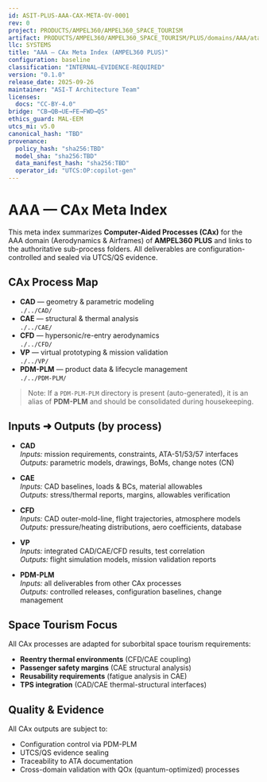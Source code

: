 ```yaml
---
id: ASIT-PLUS-AAA-CAX-META-OV-0001
rev: 0
project: PRODUCTS/AMPEL360/AMPEL360_SPACE_TOURISM
artifact: PRODUCTS/AMPEL360/AMPEL360_SPACE_TOURISM/PLUS/domains/AAA/ata/ATA-20/cax/_meta/README.md
llc: SYSTEMS
title: "AAA — CAx Meta Index (AMPEL360 PLUS)"
configuration: baseline
classification: "INTERNAL–EVIDENCE-REQUIRED"
version: "0.1.0"
release_date: 2025-09-26
maintainer: "ASI-T Architecture Team"
licenses:
  docs: "CC-BY-4.0"
bridge: "CB→QB→UE→FE→FWD→QS"
ethics_guard: MAL-EEM
utcs_mi: v5.0
canonical_hash: "TBD"
provenance:
  policy_hash: "sha256:TBD"
  model_sha: "sha256:TBD"
  data_manifest_hash: "sha256:TBD"
  operator_id: "UTCS:OP:copilot-gen"
---
```


# AAA — CAx Meta Index

This meta index summarizes **Computer-Aided Processes (CAx)** for the AAA domain
(Aerodynamics & Airframes) of **AMPEL360 PLUS** and links to the authoritative
sub-process folders. All deliverables are configuration-controlled and sealed
via UTCS/QS evidence.

## CAx Process Map

- **CAD** — geometry & parametric modeling  
  `./../CAD/`
- **CAE** — structural & thermal analysis  
  `./../CAE/`
- **CFD** — hypersonic/re-entry aerodynamics  
  `./../CFD/`
- **VP** — virtual prototyping & mission validation  
  `./../VP/`
- **PDM-PLM** — product data & lifecycle management  
  `./../PDM-PLM/`

> Note: If a `PDM-PLM-PLM` directory is present (auto-generated), it is an alias
> of **PDM-PLM** and should be consolidated during housekeeping.

## Inputs ➜ Outputs (by process)

- **CAD**  
  *Inputs:* mission requirements, constraints, ATA-51/53/57 interfaces  
  *Outputs:* parametric models, drawings, BoMs, change notes (CN)

- **CAE**  
  *Inputs:* CAD baselines, loads & BCs, material allowables  
  *Outputs:* stress/thermal reports, margins, allowables verification

- **CFD**  
  *Inputs:* CAD outer-mold-line, flight trajectories, atmosphere models  
  *Outputs:* pressure/heating distributions, aero coefficients, database

- **VP**  
  *Inputs:* integrated CAD/CAE/CFD results, test correlation  
  *Outputs:* flight simulation models, mission validation reports

- **PDM-PLM**  
  *Inputs:* all deliverables from other CAx processes  
  *Outputs:* controlled releases, configuration baselines, change management

## Space Tourism Focus

All CAx processes are adapted for suborbital space tourism requirements:
- **Reentry thermal environments** (CFD/CAE coupling)
- **Passenger safety margins** (CAE structural analysis)
- **Reusability requirements** (fatigue analysis in CAE)
- **TPS integration** (CAD/CAE thermal-structural interfaces)

## Quality & Evidence

All CAx outputs are subject to:
- Configuration control via PDM-PLM
- UTCS/QS evidence sealing
- Traceability to ATA documentation
- Cross-domain validation with QOx (quantum-optimized) processes
